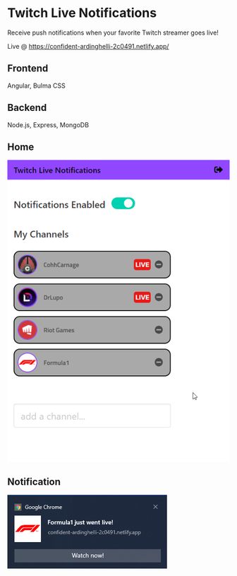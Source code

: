 # Twitch Live Notifications

Receive push notifications when your favorite Twitch streamer goes live!

Live @ https://confident-ardinghelli-2c0491.netlify.app/

## Frontend

Angular, Bulma CSS

## Backend

Node.js, Express, MongoDB

## Home

![Home page](./docs/tln-home.png)

## Notification

![Notification](./docs/tln-notification.png)
